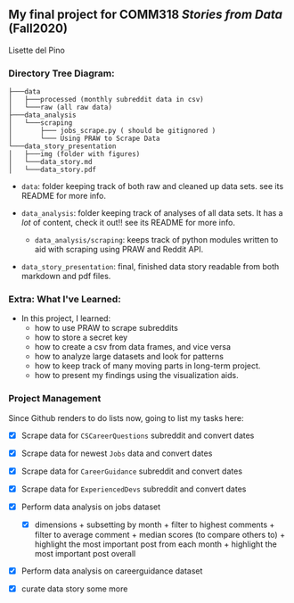 ## My final project for COMM318 _Stories from Data_ (Fall2020)

Lisette del Pino
  
### Directory Tree Diagram:
```
├───data
│   ├───processed (monthly subreddit data in csv)
│   └───raw (all raw data)
├───data_analysis
│   └───scraping
│       ├─── jobs_scrape.py ( should be gitignored )
│       └─── Using PRAW to Scrape Data
└───data_story_presentation
│   ├───img (folder with figures)
│   └───data_story.md
│   └───data_story.pdf

```

- `data`: folder keeping track of both raw and cleaned up data sets. see its README for more info. 

- `data_analysis`: folder keeping track of analyses of all data sets. It has a *lot* of content, check it out!! see its README for more info. 
  - `data_analysis/scraping`: keeps track of python modules written to aid with scraping using PRAW and Reddit API. 

- `data_story_presentation`: final, finished data story readable from both markdown and pdf files. 



### Extra: What I've Learned:

- In this project, I learned:
    - how to use PRAW to scrape subreddits
    - how to store a secret key
    - how to create a csv from data frames, and vice versa
    - how to analyze large datasets and look for patterns
    - how to keep track of many moving parts in long-term project. 
    - how to present my findings using the visualization aids. 


### Project Management 

Since Github renders to do lists now, going to list my tasks here:

- [x] Scrape data for `CSCareerQuestions` subreddit and convert dates
- [x] Scrape data for newest `Jobs` data and convert dates
- [x] Scrape data for  `CareerGuidance` subreddit and convert dates
- [x] Scrape data for `ExperiencedDevs` subreddit and convert dates
- [x] Perform data analysis on jobs dataset 
  - [x] dimensions + subsetting by month + filter to highest comments + filter to average comment + median scores (to compare others to) + highlight the most important post from each month + highlight the most important post overall
- [x] Perform data analysis on careerguidance dataset
- [x] curate data story some more



